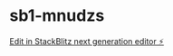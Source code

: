 # sb1-mnudzs

[Edit in StackBlitz next generation editor ⚡️](https://stackblitz.com/~/github.com/toto0130/sb1-mnudzs)